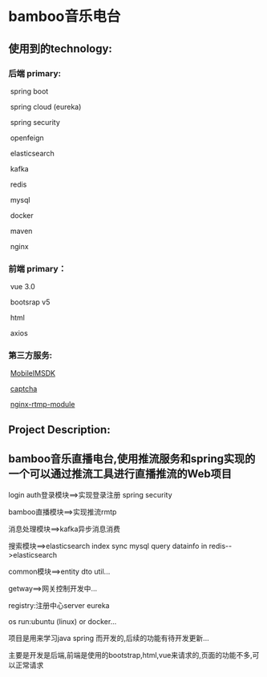 # bamboo音乐电台

## 使用到的technology:

### 	后端 primary:

​		spring boot 

​		spring cloud (eureka)

​		spring security

​		openfeign

​		elasticsearch

​		kafka

​		redis

​		mysql

​		docker

​		maven

​		nginx

### 	前端 primary：

​		vue 3.0

​		bootsrap v5

​		html

​		axios



### 	第三方服务:

​	[MobileIMSDK](https://github.com/JackJiang2011/MobileIMSDK)

​    [captcha](https://github.com/anji-plus/captcha)

​    [nginx-rtmp-module](https://github.com/arut/nginx-rtmp-module)

## Project Description:

## bamboo音乐直播电台,使用推流服务和spring实现的一个可以通过推流工具进行直播推流的Web项目

login auth登录模块==>实现登录注册 spring security

bamboo直播模块==>实现推流rmtp

消息处理模块==>kafka异步消息消费

搜索模块==>elasticsearch index sync mysql    query datainfo  in redis-->elasticsearch

common模块==>entity dto util...

getway==>网关控制开发中...

registry:注册中心server eureka

os run:ubuntu (linux) or  docker...



项目是用来学习java spring 而开发的,后续的功能有待开发更新...

主要是开发是后端,前端是使用的bootstrap,html,vue来请求的,页面的功能不多,可以正常请求








